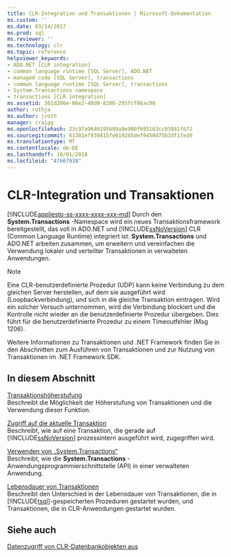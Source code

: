 ```yaml
---
title: CLR-Integration und Transaktionen | Microsoft-Dokumentation
ms.custom: ''
ms.date: 03/14/2017
ms.prod: sql
ms.reviewer: ''
ms.technology: clr
ms.topic: reference
helpviewer_keywords:
- ADO.NET [CLR integration]
- common language runtime [SQL Server], ADO.NET
- managed code [SQL Server], transactions
- common language runtime [SQL Server], transactions
- System.Transactions namespace
- transactions [CLR integration]
ms.assetid: 381d206e-06e2-48d0-8206-295fcf06ac98
author: rothja
ms.author: jroth
manager: craigg
ms.openlocfilehash: 23c97a9640195689a9e980f695163cc03841f672
ms.sourcegitcommit: 61381ef939415fe019285def9450d7583df1fed0
ms.translationtype: MT
ms.contentlocale: de-DE
ms.lasthandoff: 10/01/2018
ms.locfileid: "47667938"
---
```

# <a name="clr-integration-and-transactions"></a>CLR-Integration und Transaktionen
[!INCLUDE[appliesto-ss-xxxx-xxxx-xxx-md](../../includes/appliesto-ss-xxxx-xxxx-xxx-md.md)]
  Durch den **System.Transactions** -Namespace wird ein neues Transaktionsframework bereitgestellt, das voll in ADO.NET und [!INCLUDE[ssNoVersion](../../includes/ssnoversion-md.md)] CLR (Common Language Runtime) integriert ist. **System.Transactions** und ADO.NET arbeiten zusammen, um erweitern und vereinfachen die Verwendung lokaler und verteilter Transaktionen in verwalteten Anwendungen.  
  
> [!NOTE]  
>  Eine CLR-benutzerdefinierte Prozedur (UDP) kann keine Verbindung zu dem gleichen Server herstellen, auf dem sie ausgeführt wird (Loopbackverbindung), und sich in die gleiche Transaktion eintragen. Wird ein solcher Versuch unternommen, wird die Verbindung blockiert und die Kontrolle nicht wieder an die benutzerdefinierte Prozedur übergeben. Dies führt für die benutzerdefinierte Prozedur zu einem Timeoutfehler (Msg 1206).  
  
 Weitere Informationen zu Transaktionen und .NET Framework finden Sie in den Abschnitten zum Ausführen von Transaktionen und zur Nutzung von Transaktionen im .NET Framework SDK.  
  
## <a name="in-this-section"></a>In diesem Abschnitt  
 [Transaktionshöherstufung](../../relational-databases/clr-integration-data-access-transactions/transaction-promotion.md)  
 Beschreibt die Möglichkeit der Höherstufung von Transaktionen und die Verwendung dieser Funktion.  
  
 [Zugriff auf die aktuelle Transaktion](../../relational-databases/clr-integration-data-access-transactions/accessing-the-current-transaction.md)  
 Beschreibt, wie auf eine Transaktion, die gerade auf [!INCLUDE[ssNoVersion](../../includes/ssnoversion-md.md)] prozessintern ausgeführt wird, zugegriffen wird.  
  
 [Verwenden von „System.Transactions“](../../relational-databases/clr-integration-data-access-transactions/using-system-transactions.md)  
 Beschreibt, wie die **System.Transactions** -Anwendungsprogrammierschnittstelle (API) in einer verwalteten Anwendung.  
  
 [Lebensdauer von Transaktionen](../../relational-databases/clr-integration-data-access-transactions/transaction-lifetimes.md)  
 Beschreibt den Unterschied in der Lebensdauer von Transaktionen, die in [!INCLUDE[tsql](../../includes/tsql-md.md)]-gespeicherten Prozeduren gestartet wurden, und Transaktionen, die in CLR-Anwendungen gestartet wurden.  
  
## <a name="see-also"></a>Siehe auch  
 [Datenzugriff von CLR-Datenbankobjekten aus](../../relational-databases/clr-integration/data-access/data-access-from-clr-database-objects.md)  
  
  
